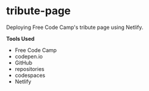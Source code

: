 # tribute-page
Deploying Free Code Camp's tribute page using Netlify.

**Tools Used**

* Free Code Camp
* codepen.io
* GitHub
* repositories
* codespaces
* Netlify